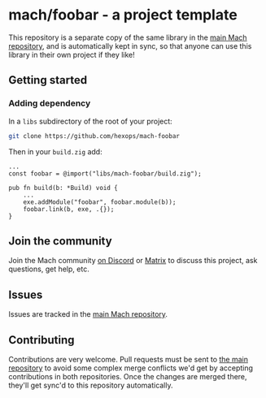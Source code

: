 # mach/foobar - a project template

This repository is a separate copy of the same library in the [main Mach repository](https://github.com/hexops/mach), and is automatically kept in sync, so that anyone can use this library in their own project if they like!

## Getting started

### Adding dependency

In a `libs` subdirectory of the root of your project:

```sh
git clone https://github.com/hexops/mach-foobar
```

Then in your `build.zig` add:

```zig
...
const foobar = @import("libs/mach-foobar/build.zig");

pub fn build(b: *Build) void {
    ...
    exe.addModule("foobar", foobar.module(b));
    foobar.link(b, exe, .{});
}
```

## Join the community

Join the Mach community [on Discord](https://discord.gg/XNG3NZgCqp) or [Matrix](https://matrix.to/#/#hexops:matrix.org) to discuss this project, ask questions, get help, etc.

## Issues

Issues are tracked in the [main Mach repository](https://github.com/hexops/mach/issues?q=is%3Aissue+is%3Aopen+label%3Afoobar).

## Contributing

Contributions are very welcome. Pull requests must be sent to [the main repository](https://github.com/hexops/mach/tree/main/libs/foobar) to avoid some complex merge conflicts we'd get by accepting contributions in both repositories. Once the changes are merged there, they'll get sync'd to this repository automatically.
